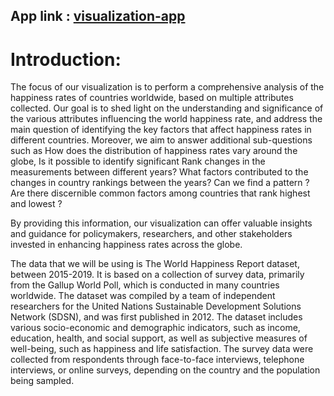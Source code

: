 ## App link : [visualization-app](https://nitzanbakalchuk-visualization-project-4o6ots.streamlit.app/)
# Introduction:
The focus of our visualization is to perform a comprehensive analysis of the happiness rates of countries worldwide, based on multiple attributes collected. Our goal is to shed light on the understanding and significance of the various attributes influencing the world happiness rate, and address the main question of identifying the key factors that affect happiness rates in different countries. Moreover, we aim to answer additional sub-questions such as How does the distribution of happiness rates vary around the globe, Is it possible to identify significant Rank changes in the measurements between different years? What factors contributed to the changes in country rankings between the years? Can we find a pattern ? Are there discernible common factors among countries that rank highest and lowest ?

By providing this information, our visualization can offer valuable insights and guidance for policymakers, researchers, and other stakeholders invested in enhancing happiness rates across the globe.

The data that we will be using is The World Happiness Report dataset, between 2015-2019. It is based on a collection of survey data, primarily from the Gallup World Poll, which is conducted in many countries worldwide. The dataset was compiled by a team of independent researchers for the United Nations Sustainable Development Solutions Network (SDSN), and was first published in 2012. The dataset includes various socio-economic and demographic indicators, such as income, education, health, and social support, as well as subjective measures of well-being, such as happiness and life satisfaction. The survey data were collected from respondents through face-to-face interviews, telephone interviews, or online surveys, depending on the country and the population being sampled.
